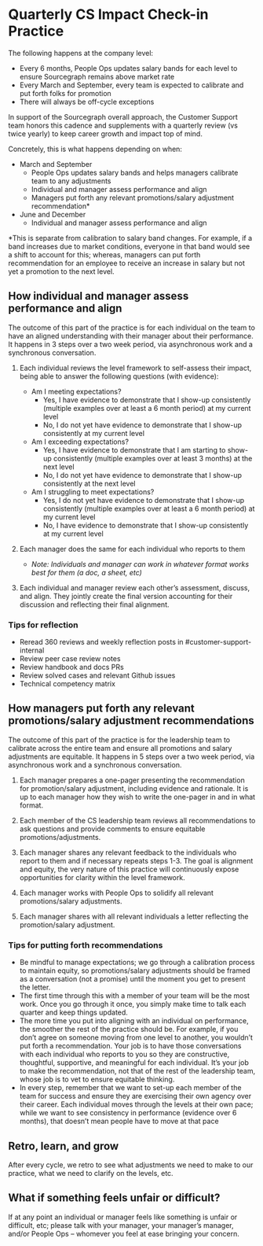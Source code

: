# Quarterly CS Impact Check-in Practice

The following happens at the company level:

- Every 6 months, People Ops updates salary bands for each level to ensure Sourcegraph remains above market rate
- Every March and September, every team is expected to calibrate and put forth folks for promotion
- There will always be off-cycle exceptions

In support of the Sourcegraph overall approach, the Customer Support team honors this cadence and supplements with a quarterly review (vs twice yearly) to keep career growth and impact top of mind.

Concretely, this is what happens depending on when:

- March and September
  - People Ops updates salary bands and helps managers calibrate team to any adjustments
  - Individual and manager assess performance and align
  - Managers put forth any relevant promotions/salary adjustment recommendation\*
- June and December
  - Individual and manager assess performance and align

\*This is separate from calibration to salary band changes. For example, if a band increases due to market conditions, everyone in that band would see a shift to account for this; whereas, managers can put forth recommendation for an employee to receive an increase in salary but not yet a promotion to the next level.

## How individual and manager assess performance and align

The outcome of this part of the practice is for each individual on the team to have an aligned understanding with their manager about their performance. It happens in 3 steps over a two week period, via asynchronous work and a synchronous conversation.

1. Each individual reviews the level framework to self-assess their impact, being able to answer the following questions (with evidence):

   - Am I meeting expectations?
     - Yes, I have evidence to demonstrate that I show-up consistently (multiple examples over at least a 6 month period) at my current level
     - No, I do not yet have evidence to demonstrate that I show-up consistently at my current level
   - Am I exceeding expectations?
     - Yes, I have evidence to demonstrate that I am starting to show-up consistently (multiple examples over at least 3 months) at the next level
     - No, I do not yet have evidence to demonstrate that I show-up consistently at the next level
   - Am I struggling to meet expectations?
     - Yes, I do not yet have evidence to demonstrate that I show-up consistently (multiple examples over at least a 6 month period) at my current level
     - No, I have evidence to demonstrate that I show-up consistently at my current level

2. Each manager does the same for each individual who reports to them

   - _Note: Individuals and manager can work in whatever format works best for them (a doc, a sheet, etc)_

3. Each individual and manager review each other’s assessment, discuss, and align. They jointly create the final version accounting for their discussion and reflecting their final alignment.

### Tips for reflection

- Reread 360 reviews and weekly reflection posts in #customer-support-internal
- Review peer case review notes
- Review handbook and docs PRs
- Review solved cases and relevant Github issues
- Technical competency matrix

## How managers put forth any relevant promotions/salary adjustment recommendations

The outcome of this part of the practice is for the leadership team to calibrate across the entire team and ensure all promotions and salary adjustments are equitable. It happens in 5 steps over a two week period, via asynchronous work and a synchronous conversation.

1. Each manager prepares a one-pager presenting the recommendation for promotion/salary adjustment, including evidence and rationale. It is up to each manager how they wish to write the one-pager in and in what format.

2. Each member of the CS leadership team reviews all recommendations to ask questions and provide comments to ensure equitable promotions/adjustments.

3. Each manager shares any relevant feedback to the individuals who report to them and if necessary repeats steps 1-3. The goal is alignment and equity, the very nature of this practice will continuously expose opportunities for clarity within the level framework.

4. Each manager works with People Ops to solidify all relevant promotions/salary adjustments.

5. Each manager shares with all relevant individuals a letter reflecting the promotion/salary adjustment.

### Tips for putting forth recommendations

- Be mindful to manage expectations; we go through a calibration process to maintain equity, so promotions/salary adjustments should be framed as a conversation (not a promise) until the moment you get to present the letter.
- The first time through this with a member of your team will be the most work. Once you go through it once, you simply make time to talk each quarter and keep things updated.
- The more time you put into aligning with an individual on performance, the smoother the rest of the practice should be. For example, if you don’t agree on someone moving from one level to another, you wouldn’t put forth a recommendation. Your job is to have those conversations with each individual who reports to you so they are constructive, thoughtful, supportive, and meaningful for each individual. It’s your job to make the recommendation, not that of the rest of the leadership team, whose job is to vet to ensure equitable thinking.
- In every step, remember that we want to set-up each member of the team for success and ensure they are exercising their own agency over their career.
  Each individual moves through the levels at their own pace; while we want to see consistency in performance (evidence over 6 months), that doesn’t mean people have to move at that pace

## Retro, learn, and grow

After every cycle, we retro to see what adjustments we need to make to our practice, what we need to clarify on the levels, etc.

## What if something feels unfair or difficult?

If at any point an individual or manager feels like something is unfair or difficult, etc; please talk with your manager, your manager’s manager, and/or People Ops – whomever you feel at ease bringing your concern.
